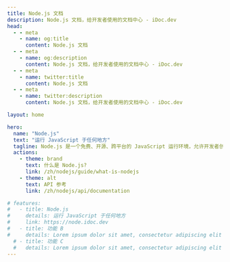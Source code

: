 ```yaml
---
title: Node.js 文档
description: Node.js 文档，给开发者使用的文档中心 - iDoc.dev
head:
  - - meta
    - name: og:title
      content: Node.js 文档
  - - meta
    - name: og:description
      content: Node.js 文档，给开发者使用的文档中心 - iDoc.dev
  - - meta
    - name: twitter:title
      content: Node.js 文档
  - - meta
    - name: twitter:description
      content: Node.js 文档，给开发者使用的文档中心 - iDoc.dev

layout: home

hero:
  name: "Node.js"
  text: "运行 JavaScript 于任何地方"
  tagline: Node.js 是一个免费、开源、跨平台的 JavaScript 运行环境，允许开发者创建服务器、网页应用、命令行工具和脚本。
  actions:
    - theme: brand
      text: 什么是 Node.js?
      link: /zh/nodejs/guide/what-is-nodejs
    - theme: alt
      text: API 参考
      link: /zh/nodejs/api/documentation

# features:
#   - title: Node.js
#     details: 运行 JavaScript 于任何地方
#     link: https://node.idoc.dev
#   - title: 功能 B
#     details: Lorem ipsum dolor sit amet, consectetur adipiscing elit
  # - title: 功能 C
  #   details: Lorem ipsum dolor sit amet, consectetur adipiscing elit
---
```

